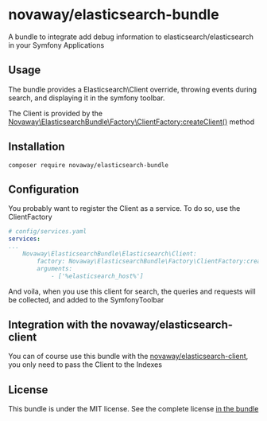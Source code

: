 # novaway/elasticsearch-bundle

A bundle to integrate add debug information to  elasticsearch/elasticsearch in your Symfony Applications

## Usage 

The bundle provides a Elasticsearch\Client override, throwing events during search, and displaying it in the symfony toolbar.

The Client is provided by the [Novaway\ElasticsearchBundle\Factory\ClientFactory:createClient()](https://github.com/novaway/elasticsearch-bundle/blob/master/src/Factory/ClientFactory.php) method

## Installation
```
composer require novaway/elasticsearch-bundle
```

## Configuration

You probably want to register the Client as a service. To do so, use the ClientFactory
```yml
# config/services.yaml
services:
...
    Novaway\ElasticsearchBundle\Elasticsearch\Client:
        factory: Novaway\ElasticsearchBundle\Factory\ClientFactory:createClient
        arguments:
            - ['%elasticsearch_host%']

```
And voila, when you use this client for search, the queries and requests will be collected, and added to the SymfonyToolbar

## Integration with the novaway/elasticsearch-client

You can of course use this bundle with the [novaway/elasticsearch-client](https://github.com/novaway/elasticsearch-client), you only need to pass the Client to the Indexes

## License

This bundle is under the MIT license. See the complete license [in the bundle](https://github.com/novaway/elasticsearch-bundle/blob/master/LICENSE)
